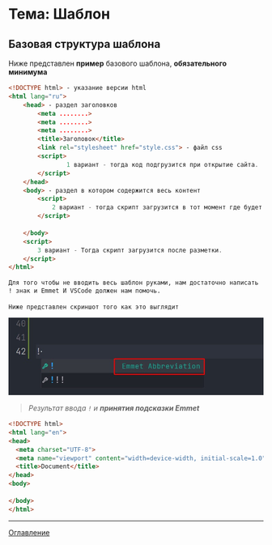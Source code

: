 # Тема: Шаблон
## Базовая структура шаблона
Ниже представлен **пример** базового шаблона, **обязательного минимума**
```HTML
<!DOCTYPE html> - указание версии html
<html lang="ru">
    <head> - раздел заголовков
        <meta ........>
        <meta ........>
        <meta ........>
        <title>Заголовок</title>
        <link rel="stylesheet" href="style.css"> - файл css
        <script>
                1 вариант - тогда код подгрузится при открытие сайта.
        </script>
    </head>
    <body> - раздел в котором содержится весь контент
        <script>
            2 вариант - тогда скрипт загрузится в тот момент где будет располагаться в коде.
        </script>

    </body>
    <script>
        3 вариант - Тогда скрипт загрузится после разметки.
    </script>
</html>
```
    Для того чтобы не вводить весь шаблон руками, нам достаточно написать ! знак и Emmet И VSCode должен нам помочь. 

    Ниже представлен скриншот того как это выглядит

![Подсказка](helper.jpg)
> _Результат ввода `!` и **принятия подсказки Emmet**_
```HTML
<!DOCTYPE html>
<html lang="en">
<head>
  <meta charset="UTF-8">
  <meta name="viewport" content="width=device-width, initial-scale=1.0">
  <title>Document</title>
</head>
<body>
  
</body>
</html>
```

***
[Оглавление](./../001_markdown/03_menu.md)